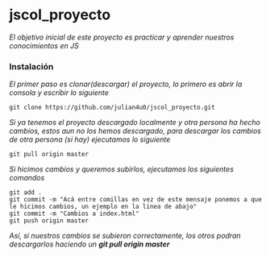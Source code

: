 # jscol_proyecto

_El objetivo inicial de este proyecto es practicar y aprender nuestros conocimientos en JS_

### Instalación 

_El primer paso es clonar(descargar) el proyecto, lo primero es abrir la consola y escribir lo siguiente_

```
git clone https://github.com/julian4u0/jscol_proyecto.git
```

_Si ya tenemos el proyecto descargado localmente y otra persona ha hecho cambios, estos aun no los hemos descargado, para descargar los cambios de otra persona (si hay) ejecutamos lo siguiente_

```
git pull origin master
```

_Si hicimos cambios y queremos subirlos, ejecutamos los siguientes comandos_

```
git add .
git commit -m "Acá entre comillas en vez de este mensaje ponemos a que le hicimos cambios, un ejemplo en la linea de abajo"
git commit -m "Cambios a index.html"
git push origin master
```
_Así, si nuestros cambios se subieron correctamente, los otros podran descargarlos haciendo un **git pull origin master**_
